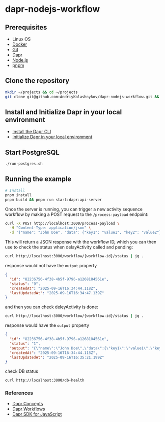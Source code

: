 # dapr-nodejs-workflow

## Prerequisites

* Linux OS
* [Docker](https://www.docker.com/)
* [Git](https://git-scm.com/downloads)
* [Dapr](https://dapr.io/)
* [Node.js](https://nodejs.org/en/)
* [pnpm](https://pnpm.io/)

## Clone the repository

```bash
mkdir ~/projects && cd ~/projects
git clone git@github.com:AndriyKalashnykov/dapr-nodejs-workflow.git && cd ~/projects/dapr-nodejs-workflow
```

## Install and Initialize Dapr in your local environment

* [Install the Dapr CLI](https://docs.dapr.io/getting-started/install-dapr-cli/)
* [Initialize Dapr in your local environment](https://docs.dapr.io/getting-started/install-dapr-selfhost/) 

## Start PostgreSQL

```bash
./run-postgres.sh
```

## Running the example

```bash
# Install
pnpm install
pnpm build && pnpm run start:dapr:api-server
```

Once the server is running, you can trigger a new activity sequence workflow by making a POST request to the `/process-payload` endpoint:
```bash
curl -X POST http://localhost:3000/process-payload \
  -H "Content-Type: application/json" \
  -d '{"name": "John Doe", "data": {"key1": "value1", "key2": "value2"}}'
```

This will return a JSON response with the workflow ID, which you can then use to check the status when delayActivity called and pending:
```bash
curl http://localhost:3000/workflow/{workflow-id}/status | jq .
```
response would not have the `output` property
```json
{
  "id": "82236756-4f38-4b5f-9796-a1268184561e",
  "status": "0",
  "createdAt": "2025-09-16T16:34:44.118Z",
  "lastUpdatedAt": "2025-09-16T16:34:47.139Z"
}
```

and then you can check deleyActivity is done:
```bash
curl http://localhost:3000/workflow/{workflow-id}/status | jq .
```
response would have the `output` property
```json
{
  "id": "82236756-4f38-4b5f-9796-a1268184561e",
  "status": "1",
  "output": "{\"name\":\"John Doe\",\"data\":{\"key1\":\"value1\",\"key2\":\"value2\"},\"processed\":true,\"processedAt\":\"2025-09-16T16:35:21.171Z\",\"modified\":true,\"dbData\":[[1,\"2025-09-15T22:57:13.170558-04:00\",\"2025-09-15T22:57:13.170558-04:00\",null,\"john.doe@example.com\",\"hashed_password_1\",\"John\",\"Doe\",\"1980-01-01T00:00:00-05:00\",null,\"USA\",\"American\",null,false,null],[2,\"2025-09-15T22:57:13.170558-04:00\",\"2025-09-15T22:57:13.170558-04:00\",null,\"jane.smith@example.com\",\"hashed_password_2\",\"Jane\",\"Smith\",\"1985-05-15T00:00:00-04:00\",null,\"Canada\",\"Canadian\",null,true,null]]}",
  "createdAt": "2025-09-16T16:34:44.118Z",
  "lastUpdatedAt": "2025-09-16T16:35:21.199Z"
}

```

check DB status
```bash
curl http://localhost:3000/db-health
```

### References

* [Dapr Concepts](https://docs.dapr.io/concepts/)
* [Dapr Workflows](https://docs.dapr.io/developing-applications/building-blocks/workflow/)
* [Dapr SDK for JavaScript](https://github.com/dapr/js-sdk)